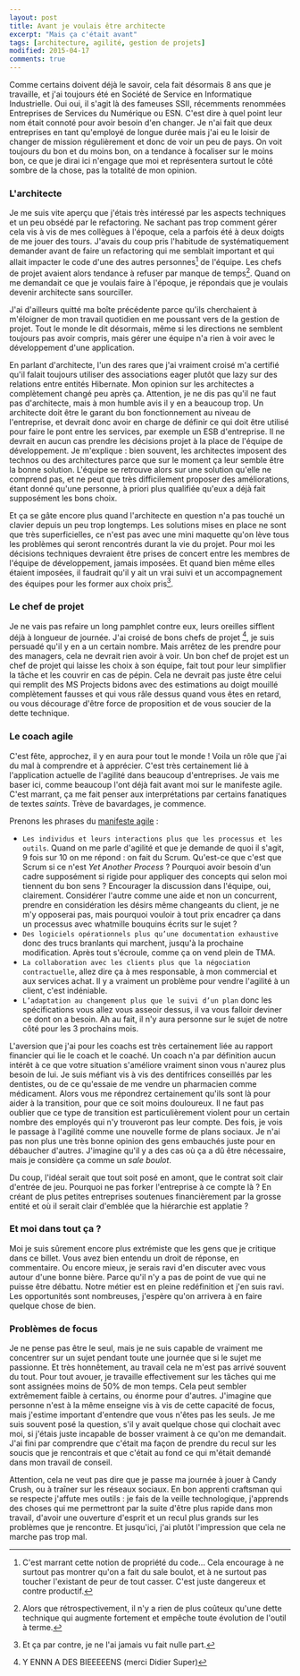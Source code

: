 ```yaml
---
layout: post
title: Avant je voulais être architecte
excerpt: "Mais ça c'était avant"
tags: [architecture, agilité, gestion de projets]
modified: 2015-04-17
comments: true
---
```


Comme certains doivent déjà le savoir, cela fait désormais 8 ans que je travaille, et j'ai toujours été en Société de Service en Informatique Industrielle. Oui oui, il s'agit là des fameuses SSII, récemments renommées Entreprises de Services du Numérique ou ESN. C'est dire à quel point leur nom était connoté pour avoir besoin d'en changer. Je n'ai fait que deux entreprises en tant qu'employé de longue durée mais j'ai eu le loisir de changer de mission régulièrement et donc de voir un peu de pays.
On voit toujours du bon et du moins bon, on a tendance à focaliser sur le moins bon, ce que je dirai ici n'engage que moi et représentera surtout le côté sombre de la chose, pas la totalité de mon opinion.

### L'architecte

Je me suis vite aperçu que j'étais très intéressé par les aspects techniques et un peu obsédé par le refactoring. Ne sachant pas trop comment gérer cela vis à vis de mes collègues à l'époque, cela a parfois été à deux doigts de me jouer des tours.
J'avais du coup pris l'habitude de systématiquement demander avant de faire un refactoring qui me semblait important et qui allait impacter le code d'une des autres personnes[^1] de l'équipe. Les chefs de projet avaient alors tendance à refuser par manque de temps[^2]. Quand on me demandait ce que je voulais faire à l'époque, je répondais que je voulais devenir architecte sans sourciller.

[^1]: C'est marrant cette notion de propriété du code... Cela encourage à ne surtout pas montrer qu'on a fait du sale boulot, et à ne surtout pas toucher l'existant de peur de tout casser. C'est juste dangereux et contre productif.
[^2]: Alors que rétrospectivement, il n'y a rien de plus coûteux qu'une dette technique qui augmente fortement et empêche toute évolution de l'outil à terme.

J'ai d'ailleurs quitté ma boîte précédente parce qu'ils cherchaient à m'éloigner de mon travail quotidien en me poussant vers de la gestion de projet. Tout le monde le dit désormais, même si les directions ne semblent toujours pas avoir compris, mais gérer une équipe n'a rien à voir avec le développement d'une application.

En parlant d'architecte, l'un des rares que j'ai vraiment croisé m'a certifié qu'il falait toujours utiliser des associations eager plutôt que lazy sur des relations entre entités Hibernate. Mon opinion sur les architectes a complètement changé peu après ça. Attention, je ne dis pas qu'il ne faut pas d'architecte, mais à mon humble avis il y en a beaucoup trop. Un architecte doit être le garant du bon fonctionnement au niveau de l'entreprise, et devrait donc avoir en charge de définir ce qui doit être utilisé pour faire le pont entre les services, par exemple un ESB d'entreprise. Il ne devrait en aucun cas prendre les décisions  projet à la place de l'équipe de développement. Je m'explique : bien souvent, les architectes imposent des technos ou des architectures parce que sur le moment ça leur semble être la bonne solution. L'équipe se retrouve alors sur une solution qu'elle ne comprend pas, et ne peut que très difficilement proposer des améliorations, étant donné qu'une personne, à priori plus qualifiée qu'eux a déjà fait supposément les bons choix.

Et ça se gâte encore plus quand l'architecte en question n'a pas touché un clavier depuis un peu trop longtemps. Les solutions mises en place ne sont que très superficielles, ce n'est pas avec une mini maquette qu'on lève tous les problèmes qui seront rencontrés durant la vie du projet. Pour moi les décisions techniques devraient être prises de concert entre les membres de l'équipe de développement, jamais imposées. Et quand bien même elles étaient imposées, il faudrait qu'il y ait un vrai suivi et un accompagnement des équipes pour les former aux choix pris[^3].

[^3]: Et ça par contre, je ne l'ai jamais vu fait nulle part.

### Le chef de projet

Je ne vais pas refaire un long pamphlet contre eux, leurs oreilles sifflent déjà à longueur de journée. J'ai croisé de bons chefs de projet [^4], je suis persuadé qu'il y en a un certain nombre. Mais arrêtez de les prendre pour des managers, cela ne devrait rien avoir à voir. Un bon chef de projet est un chef de projet qui laisse les choix à son équipe, fait tout pour leur simplifier la tâche et les couvrir en cas de pépin. Cela ne devrait pas juste être celui qui remplit des MS Projects bidons avec des estimations au doigt mouillé complètement fausses et qui vous râle dessus quand vous êtes en retard, ou vous décourage d'être force de proposition et de vous soucier de la dette technique.

[^4]: Y ENNN A DES BIEEEEENS (merci Didier Super)

### Le coach agile

C'est fête, approchez, il y en aura pour tout le monde ! Voila un rôle que j'ai du mal à comprendre et à apprécier. C'est très certainement lié à l'application actuelle de l'agilité dans beaucoup d'entreprises. Je vais me baser ici, comme beaucoup l'ont déjà fait avant moi sur le manifeste agile. C'est marrant, ça me fait penser aux interprétations par certains fanatiques de textes _saints_. Trève de bavardages, je commence.

Prenons les phrases du [manifeste agile](http://agilemanifesto.org/iso/fr/) :

* `Les individus et leurs interactions plus que les processus et les outils`. Quand on me parle d'agilité et que je demande de quoi il s'agit, 9 fois sur 10 on me répond : on fait du Scrum. Qu'est-ce que c'est que Scrum si ce n'est _Yet Another Process_ ? Pourquoi avoir besoin d'un cadre supposément si rigide pour appliquer des concepts qui selon moi tiennent du bon sens ? Encourager la discussion dans l'équipe, oui, clairement. Considérer l'autre comme une aide et non un concurrent, prendre en considération les désirs même changeants du client, je ne m'y opposerai pas, mais pourquoi vouloir à tout prix encadrer ça dans un processus avec whatmille bouquins écrits sur le sujet ?
* `Des logiciels opérationnels plus qu’une documentation exhaustive` donc des trucs branlants qui marchent, jusqu'à la prochaine modification. Après tout s'écroule, comme ça on vend plein de TMA.
* `La collaboration avec les clients plus que la négociation contractuelle`, allez dire ça à mes responsable, à mon commercial et aux services achat. Il y a vraiment un problème pour vendre l'agilité à un client, c'est indéniable.
* `L’adaptation au changement plus que le suivi d’un plan` donc les spécifications vous allez vous asseoir dessus, il va vous falloir deviner ce dont on a besoin. Ah au fait, il n'y aura personne sur le sujet de notre côté pour les 3 prochains mois.

L'aversion que j'ai pour les coachs est très certainement liée au rapport financier qui lie le coach et le coaché. Un coach n'a par définition aucun intérêt à ce que votre situation s'améliore vraiment sinon vous n'aurez plus besoin de lui. Je suis méfiant vis à vis des dentifrices conseillés par les dentistes, ou de ce qu'essaie de me vendre un pharmacien comme médicament. Alors vous me répondrez certainement qu'ils sont là pour aider à la transition, pour que ce soit moins douloureux. Il ne faut pas oublier que ce type de transition est particulièrement violent pour un certain nombre des employés qui n'y trouveront pas leur compte. Des fois, je vois le passage à l'agilité comme une nouvelle forme de plans sociaux. Je n'ai pas non plus une très bonne opinion des gens embauchés juste pour en débaucher d'autres. J'imagine qu'il y a des cas où ça a dû être nécessaire, mais je considère ça comme un _sale boulot_.

Du coup, l'idéal serait que tout soit posé en amont, que le contrat soit clair d'entrée de jeu. Pourquoi ne pas forker l'entreprise à ce compte là ? En créant de plus petites entreprises soutenues financièrement par la grosse entité et où il serait clair d'emblée que la hiérarchie est applatie ?

### Et moi dans tout ça ?

Moi je suis sûrement encore plus extrémiste que les gens que je critique dans ce billet. Vous avez bien entendu un droit de réponse, en commentaire. Ou encore mieux, je serais ravi d'en discuter avec vous autour d'une bonne bière. Parce qu'il n'y a pas de point de vue qui ne puisse être débattu. Notre métier est en pleine redéfinition et j'en suis ravi. Les opportunités sont nombreuses, j'espère qu'on arrivera à en faire quelque chose de bien.

### Problèmes de focus

Je ne pense pas être le seul, mais je ne suis capable de vraiment me concentrer sur un sujet pendant toute une journée que si le sujet me passionne. Et très honnêtement, au travail cela ne m'est pas arrivé souvent du tout. Pour tout avouer, je travaille effectivement sur les tâches qui me sont assignées moins de 50% de mon temps. Cela peut sembler extrêmement faible à certains, ou énorme pour d'autres. J'imagine que personne n'est à la même enseigne vis à vis de cette capacité de focus, mais j'estime important d'entendre que vous n'êtes pas les seuls. Je me suis souvent posé la question, s'il y avait quelque chose qui clochait avec moi, si j'étais juste incapable de bosser vraiment à ce qu'on me demandait. J'ai fini par comprendre que c'était ma façon de prendre du recul sur les soucis que je rencontrais et que c'était au fond ce qui m'était demandé dans mon travail de conseil.

Attention, cela ne veut pas dire que je passe ma journée à jouer à Candy Crush, ou à traîner sur les réseaux sociaux. En bon apprenti craftsman qui se respecte j'affute mes outils : je fais de la veille technologique, j'apprends des choses qui me permettront par la suite d'être plus rapide dans mon travail, d'avoir une ouverture d'esprit et un recul plus grands sur les problèmes que je rencontre. Et jusqu'ici, j'ai plutôt l'impression que cela ne marche pas trop mal.
